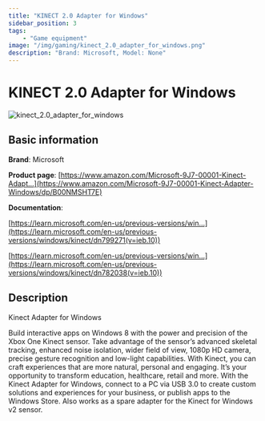 ```yaml
---
title: "KINECT 2.0 Adapter for Windows"
sidebar_position: 3
tags:
    - "Game equipment"
image: "/img/gaming/kinect_2.0_adapter_for_windows.png"
description: "Brand: Microsoft, Model: None"
---
```

# KINECT 2.0 Adapter for Windows

![kinect_2.0_adapter_for_windows](/img/gaming/kinect_2.0_adapter_for_windows.png)

## Basic information

**Brand**: Microsoft

**Product page**: [https://www.amazon.com/Microsoft-9J7-00001-Kinect-Adapt...](https://www.amazon.com/Microsoft-9J7-00001-Kinect-Adapter-Windows/dp/B00NMSHT7E)

**Documentation**: 

[https://learn.microsoft.com/en-us/previous-versions/win...](https://learn.microsoft.com/en-us/previous-versions/windows/kinect/dn799271(v=ieb.10))

[https://learn.microsoft.com/en-us/previous-versions/win...](https://learn.microsoft.com/en-us/previous-versions/windows/kinect/dn782038(v=ieb.10))



## Description

Kinect Adapter for Windows

Build interactive apps on Windows 8 with the power and precision of the Xbox One Kinect sensor\. Take advantage of the sensor’s advanced skeletal tracking, enhanced noise isolation, wider field of view, 1080p HD camera, precise gesture recognition and low\-light capabilities\. With Kinect, you can craft experiences that are more natural, personal and engaging\. It’s your opportunity to transform education, healthcare, retail and more\. With the Kinect Adapter for Windows, connect to a PC via USB 3\.0 to create custom solutions and experiences for your business, or publish apps to the Windows Store\. Also works as a spare adapter for the Kinect for Windows v2 sensor\.

